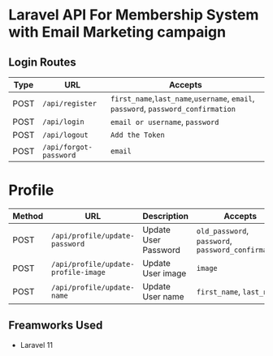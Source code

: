 # Laravel API For Membership System with Email Marketing campaign

## Login Routes

| Type  | URL                                  | Accepts                                             |
|-------|--------------------------------------|-----------------------------------------------------|
| POST  | `/api/register`                      | `first_name`,`last_name`,`username`, `email`, `password`, `password_confirmation`|
| POST  | `/api/login`                         | `email or username`, `password`                                 |
| POST  | `/api/logout`                        | `Add the Token`                                     |
| POST  | `/api/forgot-password`               | `email`                                             |

 




# Profile

| Method     | URL                                    | Description                                            | Accepts                                             |
|------------|----------------------------------------|--------------------------------------------------------|-----------------------------------------------------|
| POST       | `/api/profile/update-password`| Update User Password                                   |`old_password`, `password`, `password_confirmation`|
| POST       | `/api/profile/update-profile-image`| Update User image                                   |`image`|
| POST       | `/api/profile/update-name`| Update User name                                   |`first_name`, `last_name`|

       


## Freamworks Used
- Laravel 11
